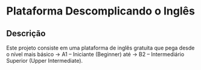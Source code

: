 # Plataforma Descomplicando o Inglês

## Descrição

Este projeto consiste em uma plataforma de inglês gratuita que pega desde o nível mais básico -> A1 – Iniciante (Beginner) até -> B2 – Intermediário Superior (Upper Intermediate). 
